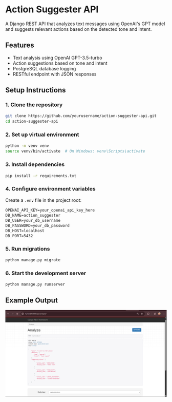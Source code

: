# Action Suggester API

A Django REST API that analyzes text messages using OpenAI's GPT model and suggests relevant actions based on the detected tone and intent.

## Features

- Text analysis using OpenAI GPT-3.5-turbo
- Action suggestions based on tone and intent
- PostgreSQL database logging
- RESTful endpoint with JSON responses

## Setup Instructions

### 1. Clone the repository

```bash
git clone https://github.com/yourusername/action-suggester-api.git
cd action-suggester-api
```

### 2. Set up virtual environment

```bash
python -m venv venv
source venv/bin/activate  # On Windows: venv\Scripts\activate
```

### 3. Install dependencies

```bash
pip install -r requirements.txt
```

### 4. Configure environment variables

Create a `.env` file in the project root:

```
OPENAI_API_KEY=your_openai_api_key_here
DB_NAME=action_suggester
DB_USER=your_db_username
DB_PASSWORD=your_db_password
DB_HOST=localhost
DB_PORT=5432
```

### 5. Run migrations

```bash
python manage.py migrate
```

### 6. Start the development server

```bash
python manage.py runserver
```

## Example Output

![API Response Example](output/Screenshot%202025-04-29%20125323.png)
